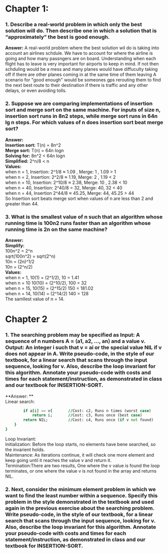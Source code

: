 ﻿
# Chapter 1:
### 1. Describe a real-world problem in which only the best solution will do. Then describe one in which a solution that is “approximately” the best is good enough.
**Answer:** A real-world problem where the best solution wil do is taking into account an airlines schdule. We have to account for where the airline is going and how many passngers are on board. Understanding when each flight has to leave is very important for airports to keep in mind. If not then schduling would be a mess and many planes would have diffuculty taking off if there are other planes coming in at the same time of them leaving 
A scenario for "good enough" would be someones gps rerouting them to find the next best route to their destination if there is traffic and any other delays, or even avoiding tolls.


### 2. Suppose we are comparing implementations of insertion sort and merge sort on the same machine. For inputs of size n, insertion sort runs in 8n2 steps, while merge sort runs in 64n lg n steps. For which values of n does insertion sort beat merge sort?

**Answer:**  
**Insertion sort:** T(n) = 8n^2   
**Merge sort:** T(n) = 64n logn   
**Solving for:** 8n^2 < 64n logn  
**Simplified:** 2^n/8 < n  
**Values:**   
when n = 1, Insertion: 2^1/8 ≈ 1.09 , Merge: 1 , 1.09 > 1  
when n = 2, Insertion: 2^2/8 ≈ 1.19, Merge: 2 , 1.19 < 2  
when n = 10, Insertion: 2^10/8 ≈ 2.38, Merge: 10 , 2.38 < 10   
when n = 40, Insertion: 2^40/8 = 32, Merge: 40, 32 < 40  
when n = 44, Insertion 2^44/8 ≈ 45.25, Merge: 44, 45.25 > 44  
So Insertion sort beats merge sort when values of n are less than 2 and greater than 44.   

### 3. What is the smallest value of n such that an algorithm whose running time is 100n2 runs faster than an algorithm whose running time is 2n on the same machine?

**Answer:**  
**Simplify:**  
100n^2 = 2^n  
sqrt(100n^2) = sqrt(2^n)  
10n = (2n)^1/2  
10n = (2^n/2)  
**Values:**   
when n = 1, 10(1) = (2^1/2), 10 = 1.41  
when n = 10 10(10) = (2^10/2), 100 = 32  
when n = 15, 10(15) = (2^15/2) 150 = 181.02  
when n = 14, 10(14) = (2^14/2) 140 = 128  
The samllest value of n = 14.  


# Chapter 2
### 1. The searching problem may be specified as Input: A sequence of n numbers A = ⟨a1, a2, …, an⟩ and a value v. Output: An integer i such that v = ai or the special value NIL if v does not appear in A. Write pseudo-code, in the style of our textbook, for a linear search that scans through the input sequence, looking for v. Also, describe the loop invariant for this algorithm. Annotate your pseudo-code with costs and times for each statement/instruction, as demonstrated in class and our textbook for INSERTION-SORT.
**Answer: **  
Linear search:  

``` for i = 1 to a.length{  //Cost: c1, Runs n times (worst case)
		if a[i] == v{	    //Cost: c2, Runs n times (worst case)
			return i;	    //Cost: c3, Runs once (best case)
		return NIL;		    //Cost: c4, Runs once (if v not found)
	}
}
```
Loop Invariant:  
Initialization: Before the loop starts, no elements have bene searched, so the invarient holds.   
Maintenance: As iterations continue, it will check one more element and keep going until it reaches the value v and return it.    
Termination:There are two results, One where the v value is found the loop terminates, or one where the value v is not found in the array and returns NIL.    


### 2. Next, consider the minimum element problem in which we want to find the least number within a sequence. Specify this problem in the style demonstrated in the textbook and used again in the previous exercise about the searching problem. Write pseudo-code, in the style of our textbook, for a linear search that scans through the input sequence, looking for v. Also, describe the loop invariant for this algorithm. Annotate your pseudo-code with costs and times for each statement/instruction, as demonstrated in class and our textbook for INSERTION-SORT.
